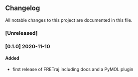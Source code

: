 ## Changelog
All notable changes to this project are documented in this file.

### [Unreleased]

### [0.1.0] 2020-11-10
#### Added
- first release of FRETraj including docs and a PyMOL plugin

